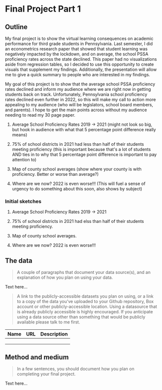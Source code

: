 # Final Project Part 1

## Outline 
 
My final project is to show the virtual learning consequences on academic performance for third grade students in Pennsylvania. Last semester, I did an econometrics research paper that showed that student learning was negatively impacted by the lockdown, and on average, the school PSSA proficiency rates across the state declined. This paper had no visualizations aside from regression tables, so I decided to use this opportunity to create visuals that supplement my findings. Additionally, the presentation will allow me to give a quick summary to people who are interested in my findings.

My goal of this project is to show that the average school PSSA proficiency rates declined and inform my audience where we are right now in getting students back on track. Unfortunately, Pennsylvania school proficiency rates declined even further in 2022, so this will make my call to action more appealing to my audience (who will be legislators, school board members, and parents). I hope to get the main points across without my audience needing to read my 30 page paper. 

1) Average School Proficiency Rates 2019 -> 2021 (might not look so big, but hook in audience with what that 5 percentage point difference really means)
  
2) 75% of school districts in 2021 had less than half of their students meeting proficiency (this is important because that's a lot of students AND ties in to why that 5 percentage point difference is important to pay attention to)
 
3) Map of county school averages (show where your county is with proficiency. Better or worse than average?)
   
4) Where are we now? 2022 is even worse!!! (This will fuel a sense of urgency to do something about this soon, also shows by subject)

### Initial sketches
1) Average School Proficiency Rates 2019 -> 2021

2) 75% of school districts in 2021 had elss than half of their students meeting proficiency.

3) Map of county school averages.

4) Where are we now? 2022 is even worse!!!

## The data
> A couple of paragraphs that document your data source(s), and an explanation of how you plan on using your data. 

Text here...

> A link to the publicly-accessible datasets you plan on using, or a link to a copy of the data you've uploaded to your Github repository, Box account or other publicly-accessible location. Using a datasource that is already publicly accessible is highly encouraged.  If you anticipate using a data source other than something that would be publicly available please talk to me first. 

| Name | URL | Description |
|------|-----|-------------|
|      |     |             |
|      |     |             |
|      |     |             |

## Method and medium
> In a few sentences, you should document how you plan on completing your final project. 

Text here...

